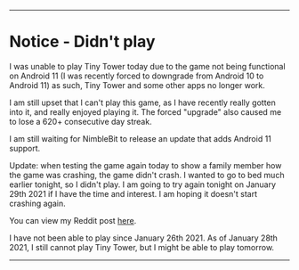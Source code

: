 
***

# Notice - Didn't play

I was unable to play Tiny Tower today due to the game not being functional on Android 11 (I was recently forced to downgrade from Android 10 to Android 11) as such, Tiny Tower and some other apps no longer work.

I am still upset that I can't play this game, as I have recently really gotten into it, and really enjoyed playing it. The forced "upgrade" also caused me to lose a 620+ consecutive day streak.

I am still waiting for NimbleBit to release an update that adds Android 11 support.

Update: when testing the game again today to show a family member how the game was crashing, the game didn't crash. I wanted to go to bed much earlier tonight, so I didn't play. I am going to try again tonight on January 29th 2021 if I have the time and interest. I am hoping it doesn't start crashing again.

You can view my Reddit post [here](https://www.reddit.com/r/tinytower/comments/l6q10r/android_11_game_no_longer_loads_immediate_crash/).

I have not been able to play since January 26th 2021. As of January 28th 2021, I still cannot play Tiny Tower, but I might be able to play tomorrow.

***
